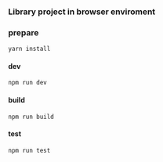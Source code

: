 ### Library project in browser enviroment

### prepare

```yarn install```

#### dev

```npm run dev```

#### build

```npm run build```

#### test

```npm run test```